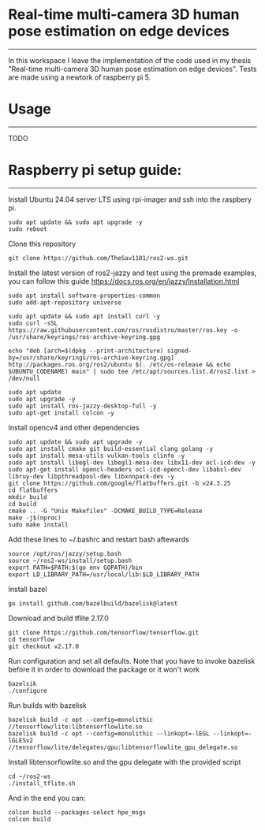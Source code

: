 # Real-time multi-camera 3D human pose estimation on edge devices
---

In this workspace I leave the implementation of the code used in my thesis "Real-time multi-camera 3D human pose estimation on edge devices". Tests are made using a newtork of raspberry pi 5.

# Usage
---

TODO

# Raspberry pi setup guide:
---
Install Ubuntu 24.04 server LTS using rpi-imager and ssh into the raspbery pi.

    sudo apt update && sudo apt upgrade -y
    sudo reboot

Clone this repository

    git clone https://github.com/TheSav1101/ros2-ws.git

Install the latest version of ros2-jazzy and test using the premade examples, you can follow this guide https://docs.ros.org/en/jazzy/Installation.html

    sudo apt install software-properties-common
    sudo add-apt-repository universe

    sudo apt update && sudo apt install curl -y
    sudo curl -sSL https://raw.githubusercontent.com/ros/rosdistro/master/ros.key -o /usr/share/keyrings/ros-archive-keyring.gpg

    echo "deb [arch=$(dpkg --print-architecture) signed-by=/usr/share/keyrings/ros-archive-keyring.gpg] http://packages.ros.org/ros2/ubuntu $(. /etc/os-release && echo $UBUNTU_CODENAME) main" | sudo tee /etc/apt/sources.list.d/ros2.list > /dev/null

    sudo apt update
    sudo apt upgrade -y
    sudo apt install ros-jazzy-desktop-full -y
    sudo apt-get install colcon -y

Install opencv4 and other dependencies

    sudo apt update && sudo apt upgrade -y
    sudo apt install cmake git build-essential clang golang -y
    sudo apt install mesa-utils vulkan-tools clinfo -y
    sudo apt install libegl-dev libegl1-mesa-dev libx11-dev ocl-icd-dev -y
    sudo apt-get install opencl-headers ocl-icd-opencl-dev libabsl-dev libruy-dev libpthreadpool-dev libxnnpack-dev -y
    git clone https://github.com/google/flatbuffers.git -b v24.3.25
    cd flatbuffers
    mkdir build
    cd build
    cmake .. -G "Unix Makefiles" -DCMAKE_BUILD_TYPE=Release
    make -j$(nproc)
    sudo make install

Add these lines to ~/.bashrc and restart bash aftewards

    source /opt/ros/jazzy/setup.bash
    source ~/ros2-ws/install/setup.bash
    export PATH=$PATH:$(go env GOPATH)/bin
    export LD_LIBRARY_PATH=/usr/local/lib:$LD_LIBRARY_PATH

Install bazel

    go install github.com/bazelbuild/bazelisk@latest

Download and build tflite 2.17.0

    git clone https://github.com/tensorflow/tensorflow.git
    cd tensorflow
    git checkout v2.17.0

Run configuration and set all defaults. Note that you have to invoke bazelisk before it in order to download the package or it won't work

    bazelsik
    ./configure

Run builds with bazelisk

    bazelisk build -c opt --config=monolithic //tensorflow/lite:libtensorflowlite.so
    bazelisk build -c opt --config=monolithic --linkopt=-lEGL --linkopt=-lGLESv2 //tensorflow/lite/delegates/gpu:libtensorflowlite_gpu_delegate.so


Install libtensorflowlite.so and the gpu delegate with the provided script

    cd ~/ros2-ws
    ./install_tflite.sh

And in the end you can:

    colcon build --packages-select hpe_msgs
    colcon build
